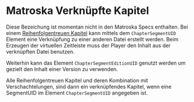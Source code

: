 # Matroska Verknüpfte Kapitel
Diese Bezeichung ist momentan nicht in den Matroska Specs enthalten.
Bei einem [Reihenfolgentreuen Kapitel](OrderedChapters_ger.md) kann mittels dem `ChapterSegmentUID` Element eine Verknüpfung zu einer anderen Datei erstellt werden. Beim Erzeugen der virtuellen Zeitleiste muss der Player den Inhalt aus der verknüpften Datei benutzen.

Weiterhin kann das Element `ChapterSegmentEditionUID` genutzt werden um gezielt den Inhalt einer Version zu verwenden.

Alle Reihenfolgentreuen Kapitel und deren Kombination mit Verschachtelungen, sind dann ein verknüpfendes Kapitel, wenn eine SegmentUID im Element `ChapterSegmentUID` angegeben ist.